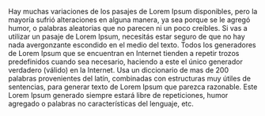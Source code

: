 Hay muchas variaciones de los pasajes de Lorem Ipsum disponibles,
pero la mayoría sufrió alteraciones en alguna manera, ya sea porque
se le agregó humor, o palabras aleatorias que no parecen ni un poco
creíbles. Si vas a utilizar un pasaje de Lorem Ipsum, necesitás estar
seguro de que no hay nada avergonzante escondido en el medio del
texto. Todos los generadores de Lorem Ipsum que se encuentran en
Internet tienden a repetir trozos predefinidos cuando sea necesario,
haciendo a este el único generador verdadero (válido) en la Internet.
Usa un diccionario de mas de 200 palabras provenientes del latín,
combinadas con estructuras muy útiles de sentencias, para generar texto
de Lorem Ipsum que parezca razonable. Este Lorem Ipsum generado siempre
estará libre de repeticiones, humor agregado o palabras no
características del lenguaje, etc.